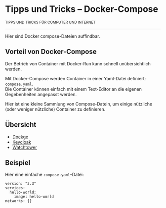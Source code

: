 # Tipps und Tricks&nbsp;– Docker-Compose
<small>TIPPS UND TRICKS FÜR COMPUTER UND INTERNET</small>

---

Hier sind Docker compose-Dateien auffindbar.

## Vorteil von Docker-Compose

Der Betrieb von Container mit Docker-Run kann schnell unübersichtlich werden.

Mit Docker-Compose werden Container in einer Yaml-Datei definiert: ``compose.yaml``.  
Die Container können einfach mit einem Text-Editor an die eigenen Gegebenheiten angepasst werden.

Hier ist eine kleine Sammlung von Compose-Datein, um einige nützliche (oder weniger nützliche) Container zu definieren.

## Übersicht

* [Dockge](Dockge)
* [Keycloak](Keycloak)
* [Watchtower](Watchtower)

## Beispiel

Hier eine einfache ``compose.yaml``-Datei:

```
version: "3.3"
services:
  hello-world:
    image: hello-world
networks: {}
```
